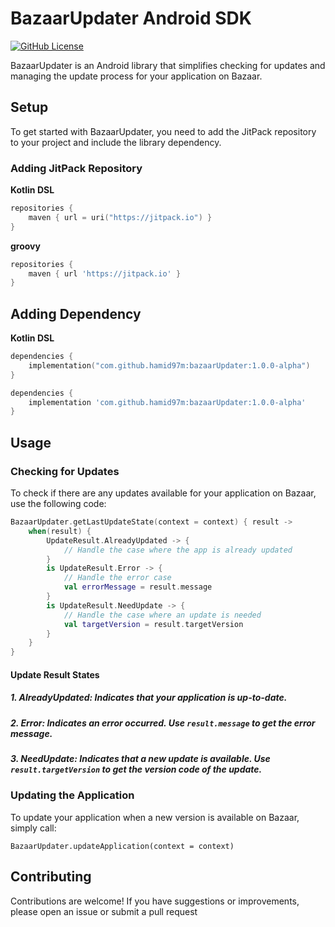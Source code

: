 # BazaarUpdater Android SDK

[![GitHub License](https://img.shields.io/github/license/cafebazaar/BazaarPay)](https://www.apache.org/licenses/LICENSE-2.0)

BazaarUpdater is an Android library that simplifies checking for updates and managing the update process for your application on Bazaar.

## Setup

To get started with BazaarUpdater, you need to add the JitPack repository to your project and include the library dependency.

### Adding JitPack Repository

**Kotlin DSL**

```kotlin
repositories {
    maven { url = uri("https://jitpack.io") }
}
```

**groovy**
```groovy
repositories {
    maven { url 'https://jitpack.io' }
}
```

## Adding Dependency

**Kotlin DSL**

```kotlin
dependencies {
    implementation("com.github.hamid97m:bazaarUpdater:1.0.0-alpha")
}
```

```groovy
dependencies {
    implementation 'com.github.hamid97m:bazaarUpdater:1.0.0-alpha'
}
```
## Usage

### Checking for Updates

To check if there are any updates available for your application on Bazaar, use the following code:


```kotlin
BazaarUpdater.getLastUpdateState(context = context) { result ->
    when(result) {
        UpdateResult.AlreadyUpdated -> {
            // Handle the case where the app is already updated
        }
        is UpdateResult.Error -> {
            // Handle the error case
            val errorMessage = result.message
        }
        is UpdateResult.NeedUpdate -> {
            // Handle the case where an update is needed
            val targetVersion = result.targetVersion
        }
    }
}

```

#### Update Result States

##### 1. AlreadyUpdated: Indicates that your application is up-to-date.

##### 2. Error: Indicates an error occurred. Use `result.message` to get the error message.

##### 3. NeedUpdate: Indicates that a new update is available. Use `result.targetVersion` to get the version code of the update.

### Updating the Application

To update your application when a new version is available on Bazaar, simply call:

`BazaarUpdater.updateApplication(context = context)`

## Contributing
Contributions are welcome! If you have suggestions or improvements, please open an issue or submit a pull request
